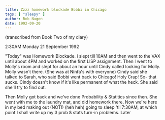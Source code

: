 ```yaml
---
title: Zzzz homework blockade Bobbi in Chicago
tags: [ "sleepy" ]
author: Rob Nugen
date: 1992-09-20
---
```


<p class=note>(transcribed from Book Two of my diary)

<p class=date>2:30AM Monday 21 September 1992</p>

<p>"Today" was Homework Blockade.  i slept till 10AM and then went to the VAX until about 4PM and worked on the first LISP assignment.  Then I went to
Molly's room and slept for about an hour until Cindy called looking for Molly.  Molly wasn't there.  (She was at Ninfa's with everyone) Cindy said she
talked to Sarah, who said Bobbi went back to Chicago!  Holy Crap!  So- that sucks.  Cindy doesn't know if it's like permanent of what the heck.  She
said she'll try to find out.</p>

<p>Then Molly got back and we've done Probability &amp; Statitics since then.  She went with me to the laundry mat, and did homework there.  Now we're
here in my bed making out (NOT!) (heh heh) going to sleep 'til 7:30AM, at which point I shall write up my 3 prob &amp; stats turn-in problems.  Later</p>
